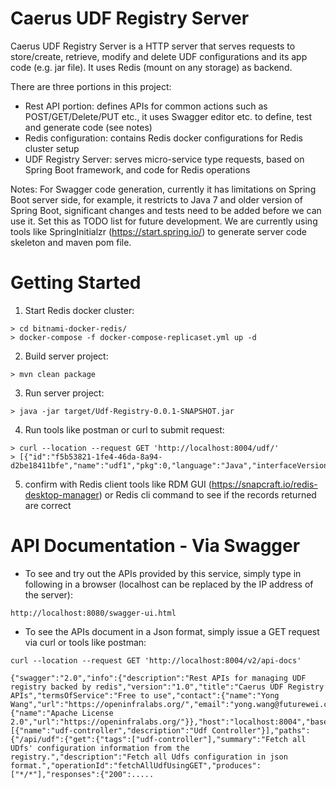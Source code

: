 # Caerus UDF Registry Server
Caerus UDF Registry Server is a HTTP server that serves requests to store/create, retrieve, modify and delete UDF configurations and its app code (e.g. jar file). It uses Redis (mount on any storage) as backend.  

There are three portions in this project:
* Rest API portion: defines APIs for common actions such as POST/GET/Delete/PUT etc., it uses Swagger editor etc. to define, test and generate code (see notes) 
* Redis configuration: contains Redis docker configurations for Redis cluster setup
* UDF Registry Server: serves micro-service type requests, based on Spring Boot framework, and code for Redis operations  

Notes: For Swagger code generation, currently it has limitations on Spring Boot server side, for example, it restricts to Java 7 and older version of Spring Boot, significant changes and tests need to be added before we can use it. Set this as TODO list for future development. We are currently using tools like SpringInitialzr (https://start.spring.io/) to generate server code skeleton and maven pom file.

# Getting Started
1. Start Redis docker cluster:
```
> cd bitnami-docker-redis/
> docker-compose -f docker-compose-replicaset.yml up -d
``` 
2. Build server project:
```
> mvn clean package
```
3. Run server project:
```
> java -jar target/Udf-Registry-0.0.1-SNAPSHOT.jar
``` 
4. Run tools like postman or curl to submit request:
```
> curl --location --request GET 'http://localhost:8004/udf/'
> [{"id":"f5b53821-1fe4-46da-8a94-d2be18411bfe","name":"udf1","pkg":0,"language":"Java","interfaceVersion":1.0,"languageVersion":1.8,"main":"main_class_name","fileName":"Udf1.jar"}]
``` 
5. confirm with Redis client tools like RDM GUI (https://snapcraft.io/redis-desktop-manager) or Redis cli command to see if the records returned are correct

# API Documentation - Via Swagger
* To see and try out the APIs provided by this service, simply type in following in a browser (localhost can be replaced by the IP address of the server):
``` 
http://localhost:8080/swagger-ui.html  
``` 
* To see the APIs document in a Json format, simply issue a GET request via curl or tools like postman:
``` 
curl --location --request GET 'http://localhost:8004/v2/api-docs' 
``` 
```
{"swagger":"2.0","info":{"description":"Rest APIs for managing UDF registry backed by redis","version":"1.0","title":"Caerus UDF Registry APIs","termsOfService":"Free to use","contact":{"name":"Yong Wang","url":"https://openinfralabs.org/","email":"yong.wang@futurewei.com"},"license":{"name":"Apache License 2.0","url":"https://openinfralabs.org/"}},"host":"localhost:8004","basePath":"/","tags":[{"name":"udf-controller","description":"Udf Controller"}],"paths":{"/api/udf":{"get":{"tags":["udf-controller"],"summary":"Fetch all UDfs' configuration information from the registry.","description":"Fetch all Udfs configuration in json format.","operationId":"fetchAllUdfUsingGET","produces":["*/*"],"responses":{"200":.....
```
